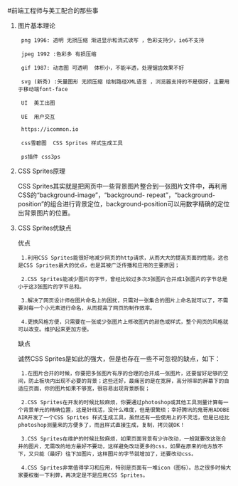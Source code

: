 #前端工程师与美工配合的那些事

1. 图片基本理论

		png 1996: 透明 无损压缩 渐进显示和流式读写 ，色彩支持少，ie6不支持

		jpeg 1992 :色彩多 有损压缩

		gif 1987: 动态图 可透明  体积小，不能半透，处理锯齿效果不好

		svg (新秀) :矢量图形 无损压缩 绘制路径XML语言 ，浏览器支持的不是很好，主要用于移动端font-face

		UI  美工出图
 
		UE  用户交互

		https://icommon.io

		css雪碧图  CSS Sprites 样式生成工具

		ps插件 css3ps

3. CSS Sprites原理

	CSS Sprites其实就是把网页中一些背景图片整合到一张图片文件中，再利用CSS的“background-image”，“background- 	repeat”，“background-position”的组合进行背景定位，background-position可以用数字精确的定位出背景图片的位置。

3. CSS Sprites优缺点

	优点

		1.利用CSS Sprites能很好地减少网页的http请求，从而大大的提高页面的性能，这也是CSS Sprites最大的优点，也是其被广泛传播和应用的主要原因；

		2.CSS Sprites能减少图片的字节，曾经比较过多次3张图片合并成1张图片的字节总是小于这3张图片的字节总和。

		3.解决了网页设计师在图片命名上的困扰，只需对一张集合的图片上命名就可以了，不需要对每一个小元素进行命名，从而提高了网页的制作效率。

		4.更换风格方便，只需要在一张或少张图片上修改图片的颜色或样式，整个网页的风格就可以改变。维护起来更加方便。
	缺点

	诚然CSS Sprites是如此的强大，但是也存在一些不可忽视的缺点，如下：

		1.在图片合并的时候，你要把多张图片有序的合理的合并成一张图片，还要留好足够的空间，防止板块内出现不必要的背景；这些还好，最痛苦的是在宽屏，高分辨率的屏幕下的自适应页面，你的图片如果不够宽，很容易出现背景断裂；

		2.CSS Sprites在开发的时候比较麻烦，你要通过photoshop或其他工具测量计算每一个背景单元的精确位置，这是针线活，没什么难度，但是很繁琐；幸好腾讯的鬼哥用ADOBE AIR开发了一个CSS Sprites 样式生成工具，虽然还有一些使用上的不灵活，但是已经比photoshop测量来的方便多了，而且样式直接生成，复制，拷贝就OK！

		3.CSS Sprites在维护的时候比较麻烦，如果页面背景有少许改动，一般就要改这张合并的图片，无需改的地方最好不要动，这样避免改动更多的css，如果在原来的地方放不下，又只能（最好）往下加图片，这样图片的字节就增加了，还要改动css。

		4.CSS Sprites非常值得学习和应用，特别是页面有一堆icon（图标）。总之很多时候大家要权衡一下利弊，再决定是不是应用CSS Sprites。
